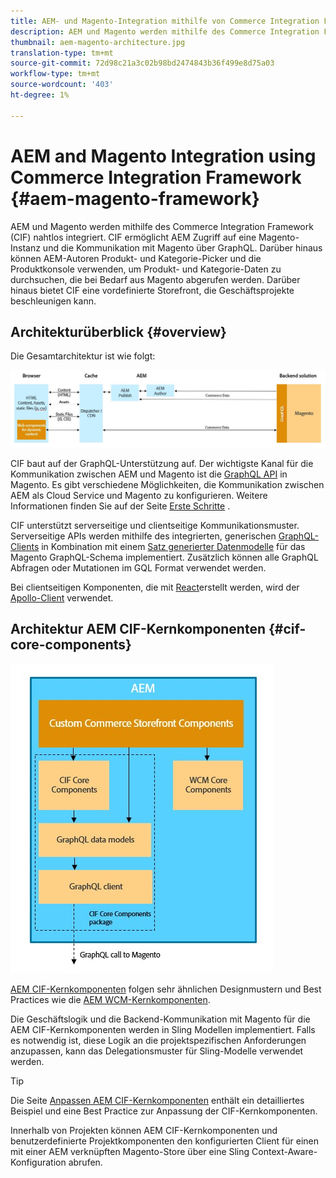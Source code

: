 ```yaml
---
title: AEM- und Magento-Integration mithilfe von Commerce Integration Framework
description: AEM und Magento werden mithilfe des Commerce Integration Framework (CIF) nahtlos integriert. CIF ermöglicht AEM Zugriff auf eine Magento-Instanz und die Kommunikation mit Magento über GraphQL. Darüber hinaus können AEM-Autoren Produkt- und Kategorie-Picker und die Produktkonsole verwenden, um Produkt- und Kategorie-Daten zu durchsuchen, die bei Bedarf aus Magento abgerufen werden. Darüber hinaus bietet CIF eine vordefinierte Storefront, die Geschäftsprojekte beschleunigen kann.
thumbnail: aem-magento-architecture.jpg
translation-type: tm+mt
source-git-commit: 72d98c21a3c02b98bd2474843b36f499e8d75a03
workflow-type: tm+mt
source-wordcount: '403'
ht-degree: 1%

---
```



# AEM and Magento Integration using Commerce Integration Framework {#aem-magento-framework}

AEM und Magento werden mithilfe des Commerce Integration Framework (CIF) nahtlos integriert. CIF ermöglicht AEM Zugriff auf eine Magento-Instanz und die Kommunikation mit Magento über GraphQL. Darüber hinaus können AEM-Autoren Produkt- und Kategorie-Picker und die Produktkonsole verwenden, um Produkt- und Kategorie-Daten zu durchsuchen, die bei Bedarf aus Magento abgerufen werden. Darüber hinaus bietet CIF eine vordefinierte Storefront, die Geschäftsprojekte beschleunigen kann.

## Architekturüberblick {#overview}

Die Gesamtarchitektur ist wie folgt:

![CIF-Architekturübersicht](../assets/AEM_Magento_Architecture.JPG)

CIF baut auf der GraphQL-Unterstützung auf. Der wichtigste Kanal für die Kommunikation zwischen AEM und Magento ist die [GraphQL API](https://devdocs.magento.com/guides/v2.4/graphql/) in Magento. Es gibt verschiedene Möglichkeiten, die Kommunikation zwischen AEM als Cloud Service und Magento zu konfigurieren. Weitere Informationen finden Sie auf der Seite [Erste Schritte](../getting-started.md) .

CIF unterstützt serverseitige und clientseitige Kommunikationsmuster.
Serverseitige APIs werden mithilfe des integrierten, generischen [GraphQL-Clients](https://github.com/adobe/commerce-cif-graphql-client) in Kombination mit einem [Satz generierter Datenmodelle](https://github.com/adobe/commerce-cif-magento-graphql) für das Magento GraphQL-Schema implementiert. Zusätzlich können alle GraphQL Abfragen oder Mutationen im GQL Format verwendet werden.

Bei clientseitigen Komponenten, die mit [React](https://reactjs.org/)erstellt werden, wird der [Apollo-Client](https://www.apollographql.com/docs/react/) verwendet.

## Architektur AEM CIF-Kernkomponenten {#cif-core-components}

![Architektur AEM CIF-Kernkomponenten](../assets/cif-component-architecture.jpg)

[AEM CIF-Kernkomponenten](https://github.com/adobe/aem-core-cif-components) folgen sehr ähnlichen Designmustern und Best Practices wie die [AEM WCM-Kernkomponenten](https://github.com/adobe/aem-core-wcm-components).

Die Geschäftslogik und die Backend-Kommunikation mit Magento für die AEM CIF-Kernkomponenten werden in Sling Modellen implementiert. Falls es notwendig ist, diese Logik an die projektspezifischen Anforderungen anzupassen, kann das Delegationsmuster für Sling-Modelle verwendet werden.

>[!TIP]
>
>Die Seite [Anpassen AEM CIF-Kernkomponenten](../customizing/customize-cif-components.md) enthält ein detailliertes Beispiel und eine Best Practice zur Anpassung der CIF-Kernkomponenten.

Innerhalb von Projekten können AEM CIF-Kernkomponenten und benutzerdefinierte Projektkomponenten den konfigurierten Client für einen mit einer AEM verknüpften Magento-Store über eine Sling Context-Aware-Konfiguration abrufen.
